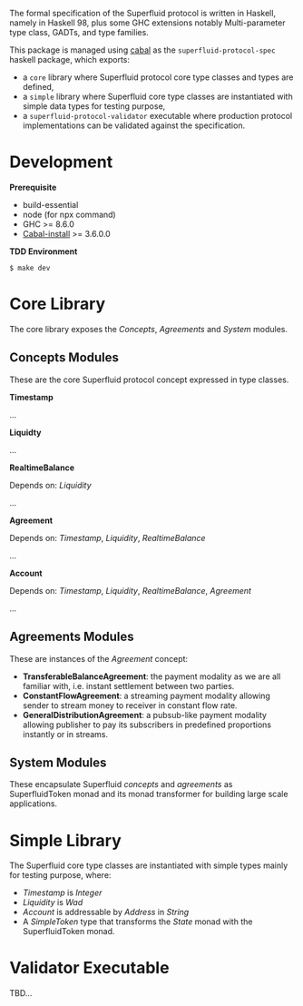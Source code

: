 The formal specification of the Superfluid protocol is written in Haskell, namely in Haskell 98, plus some GHC extensions notably Multi-parameter type class, GADTs, and type families.

This package is managed using [cabal](https://www.haskell.org/cabal/) as the `superfluid-protocol-spec` haskell package, which exports:

* a `core` library where Superfluid protocol core type classes and types are defined,
* a `simple` library where Superfluid core type classes are instantiated with simple data types for testing purpose,
* a `superfluid-protocol-validator` executable where production protocol implementations can be validated against the specification.

Development
===========

**Prerequisite**

* build-essential
* node (for npx command)
* GHC >= 8.6.0
* [Cabal-install](https://www.haskell.org/cabal/download.html) >= 3.6.0.0

**TDD Environment**

```
$ make dev
```

Core Library
============

The core library exposes the _Concepts_, _Agreements_ and _System_ modules.

## Concepts Modules

These are the core Superfluid protocol concept expressed in type classes.

**Timestamp**

...

**Liquidty**

...

**RealtimeBalance**

Depends on: _Liquidity_

...

**Agreement**

Depends on: _Timestamp_, _Liquidity_, _RealtimeBalance_

...

**Account**

Depends on: _Timestamp_, _Liquidity_, _RealtimeBalance_, _Agreement_

...

## Agreements Modules

These are instances of the _Agreement_ concept:

* **TransferableBalanceAgreement**: the payment modality as we are all familiar with, i.e. instant settlement between two parties.
* **ConstantFlowAgreement**: a streaming payment modality allowing sender to stream money to receiver in constant flow rate.
* **GeneralDistributionAgreement**: a pubsub-like payment modality allowing publisher to pay its subscribers in predefined proportions instantly or in streams.

## System Modules

These encapsulate Superfluid _concepts_ and _agreements_ as SuperfluidToken monad and its monad transformer for building large scale applications.

Simple Library
==============

The Superfluid core type classes are instantiated with simple types mainly for testing purpose, where:

- _Timestamp_ is _Integer_
- _Liquidity_ is _Wad_
- _Account_ is addressable by _Address_ in _String_
- A _SimpleToken_ type that transforms the _State_ monad with the SuperfluidToken monad.

Validator Executable
====================

TBD...
